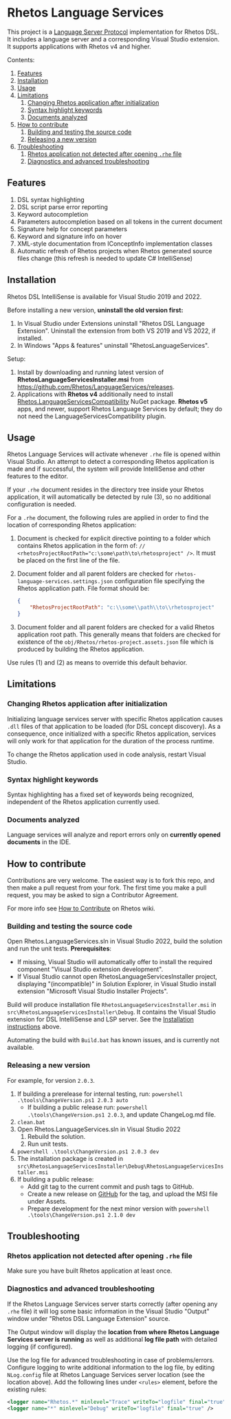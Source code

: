 # Rhetos Language Services

This project is a [Language Server Protocol](https://microsoft.github.io/language-server-protocol/) implementation for Rhetos DSL. It includes a language server and a corresponding Visual Studio extension.
It supports applications with Rhetos v4 and higher.

Contents:

1. [Features](#features)
2. [Installation](#installation)
3. [Usage](#usage)
4. [Limitations](#limitations)
   1. [Changing Rhetos application after initialization](#changing-rhetos-application-after-initialization)
   2. [Syntax highlight keywords](#syntax-highlight-keywords)
   3. [Documents analyzed](#documents-analyzed)
5. [How to contribute](#how-to-contribute)
   1. [Building and testing the source code](#building-and-testing-the-source-code)
   2. [Releasing a new version](#releasing-a-new-version)
6. [Troubleshooting](#troubleshooting)
   1. [Rhetos application not detected after opening `.rhe` file](#rhetos-application-not-detected-after-opening-rhe-file)
   2. [Diagnostics and advanced troubleshooting](#diagnostics-and-advanced-troubleshooting)

## Features

1. DSL syntax highlighting
2. DSL script parse error reporting
3. Keyword autocompletion
4. Parameters autocompletion based on all tokens in the current document
5. Signature help for concept parameters
6. Keyword and signature info on hover
7. XML-style documentation from IConceptInfo implementation classes
8. Automatic refresh of Rhetos projects when Rhetos generated source files change (this refresh is needed to update C# IntelliSense)

## Installation

Rhetos DSL IntelliSense is available for Visual Studio 2019 and 2022.

Before installing a new version, **uninstall the old version first:**

1. In Visual Studio under Extensions uninstall "Rhetos DSL Language Extension".
   Uninstall the extension from both VS 2019 and VS 2022, if installed.
2. In Windows "Apps & features" uninstall "RhetosLanguageServices".

Setup:

1. Install by downloading and running latest version of **RhetosLanguageServicesInstaller.msi** from <https://github.com/Rhetos/LanguageServices/releases>.
2. Applications with **Rhetos v4** additionally need to install [Rhetos.LanguageServicesCompatibility](https://github.com/Rhetos/LanguageServicesCompatibility) NuGet package.
  **Rhetos v5** apps, and newer, support Rhetos Language Services by default; they do not need the LanguageServicesCompatibility plugin.

## Usage

Rhetos Language Services will activate whenever `.rhe` file is opened within Visual Studio. An attempt to detect a corresponding Rhetos application is made and if successful, the system will provide IntelliSense and other features to the editor.

If your `.rhe` document resides in the directory tree inside your Rhetos application, it will automatically be detected by rule (3), so no additional configuration is needed.

For a `.rhe` document, the following rules are applied in order to find the location of corresponding Rhetos application:

1. Document is checked for explicit directive pointing to a folder which contains Rhetos application in the form of: `// <rhetosProjectRootPath="c:\some\path\to\rhetosproject" />`. It must be placed on the first line of the file.

2. Document folder and all parent folders are checked for `rhetos-language-services.settings.json` configuration file specifying the Rhetos application path. File format should be:

    ``` json
    {
        "RhetosProjectRootPath": "c:\\some\\path\\to\\rhetosproject"
    }
    ```

3. Document folder and all parent folders are checked for a valid Rhetos application root path. This generally means that folders are checked for existence of the `obj/Rhetos/rhetos-project.assets.json` file which is produced by building the Rhetos application.

Use rules (1) and (2) as means to override this default behavior.

## Limitations

### Changing Rhetos application after initialization

Initializing language services server with specific Rhetos application causes `.dll` files of that application to be loaded (for DSL concept discovery). As a consequence, once initialized with a specific Rhetos application, services will only work for that application for the duration of the process runtime.

To change the Rhetos application used in code analysis, restart Visual Studio.

### Syntax highlight keywords

Syntax highlighting has a fixed set of keywords being recognized, independent of the Rhetos application currently used.

### Documents analyzed

Language services will analyze and report errors only on **currently opened documents** in the IDE.

## How to contribute

Contributions are very welcome. The easiest way is to fork this repo, and then
make a pull request from your fork. The first time you make a pull request, you
may be asked to sign a Contributor Agreement.

For more info see [How to Contribute](https://github.com/Rhetos/Rhetos/wiki/How-to-Contribute) on Rhetos wiki.

### Building and testing the source code

Open Rhetos.LanguageServices.sln in Visual Studio 2022, build the solution and run the unit tests. **Prerequisites**:

* If missing, Visual Studio will automatically offer to install the required component "Visual Studio extension development".
* If Visual Studio cannot open RhetosLanguageServicesInstaller project, displaying "(incompatible)" in Solution Explorer, in Visual Studio install extension "Microsoft Visual Studio Installer Projects".

Build will produce installation file `RhetosLanguageServicesInstaller.msi` in `src\RhetosLanguageServicesInstaller\Debug`.
It contains the Visual Studio extension for DSL IntelliSense and LSP server.
See the [Installation instructions](#installation) above.

Automating the build with `Build.bat` has known issues, and is currently not available.

### Releasing a new version

For example, for version `2.0.3`.

1. If building a prerelease for internal testing, run: `powershell .\tools\ChangeVersion.ps1 2.0.3 auto`
   * If building a public release run: `powershell .\tools\ChangeVersion.ps1 2.0.3`,
     and update ChangeLog.md file.
2. `clean.bat`
3. Open Rhetos.LanguageServices.sln in Visual Studio 2022
   1. Rebuild the solution.
   2. Run unit tests.
4. `powershell .\tools\ChangeVersion.ps1 2.0.3 dev`
5. The installation package is created in `src\RhetosLanguageServicesInstaller\Debug\RhetosLanguageServicesInstaller.msi`
6. If building a public release:
   * Add git tag to the current commit and push tags to GitHub.
   * Create a new release on [GitHub](https://github.com/Rhetos/LanguageServices/releases)
     for the tag, and upload the MSI file under Assets.
   * Prepare development for the next minor version with `powershell .\tools\ChangeVersion.ps1 2.1.0 dev`

## Troubleshooting

### Rhetos application not detected after opening `.rhe` file

Make sure you have built Rhetos application at least once.

### Diagnostics and advanced troubleshooting

If the Rhetos Language Services server starts correctly (after opening any `.rhe` file) it will log some basic information in the Visual Studio "Output" window under "Rhetos DSL Language Extension" source.

The Output window will display the **location from where Rhetos Language Services server is running** as well as additional **log file path** with detailed logging (if configured).

Use the log file for advanced troubleshooting in case of problems/errors.
Configure logging to write additional information to the log file,
by editing `NLog.config` file at Rhetos Language Services server location (see the location above).
Add the following lines under `<rules>` element, before the existing rules:

```xml
<logger name="Rhetos.*" minlevel="Trace" writeTo="logfile" final="true" />
<logger name="*" minlevel="Debug" writeTo="logfile" final="true" />
```
